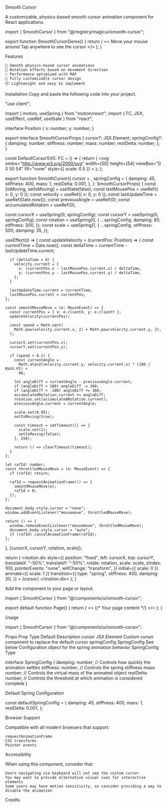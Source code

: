Smooth Cursor

A customizable, physics-based smooth cursor animation component for React applications.

import { SmoothCursor } from "@/registry/magicui/smooth-cursor";
 
export function SmoothCursorDemo() {
  return (
    <>
      <span className="hidden md:block">Move your mouse around</span>
      <span className="block md:hidden">Tap anywhere to see the cursor</span>
      <SmoothCursor />
    </>
  );
}

Features

    🎯 Smooth physics-based cursor animations
    🔄 Rotation effects based on movement direction
    ⚡ Performance optimized with RAF
    🎨 Fully customizable cursor design
    📦 Lightweight and easy to implement

Installation
Copy and paste the following code into your project.

"use client";
 
import { motion, useSpring } from "motion/react";
import { FC, JSX, useEffect, useRef, useState } from "react";
 
interface Position {
  x: number;
  y: number;
}
 
export interface SmoothCursorProps {
  cursor?: JSX.Element;
  springConfig?: {
    damping: number;
    stiffness: number;
    mass: number;
    restDelta: number;
  };
}
 
const DefaultCursorSVG: FC = () => {
  return (
    <svg
      xmlns="http://www.w3.org/2000/svg"
      width={50}
      height={54}
      viewBox="0 0 50 54"
      fill="none"
      style={{ scale: 0.5 }}
    >
      <g filter="url(#filter0_d_91_7928)">
        <path
          d="M42.6817 41.1495L27.5103 6.79925C26.7269 5.02557 24.2082 5.02558 23.3927 6.79925L7.59814 41.1495C6.75833 42.9759 8.52712 44.8902 10.4125 44.1954L24.3757 39.0496C24.8829 38.8627 25.4385 38.8627 25.9422 39.0496L39.8121 44.1954C41.6849 44.8902 43.4884 42.9759 42.6817 41.1495Z"
          fill="black"
        />
        <path
          d="M43.7146 40.6933L28.5431 6.34306C27.3556 3.65428 23.5772 3.69516 22.3668 6.32755L6.57226 40.6778C5.3134 43.4156 7.97238 46.298 10.803 45.2549L24.7662 40.109C25.0221 40.0147 25.2999 40.0156 25.5494 40.1082L39.4193 45.254C42.2261 46.2953 44.9254 43.4347 43.7146 40.6933Z"
          stroke="white"
          strokeWidth={2.25825}
        />
      </g>
      <defs>
        <filter
          id="filter0_d_91_7928"
          x={0.602397}
          y={0.952444}
          width={49.0584}
          height={52.428}
          filterUnits="userSpaceOnUse"
          colorInterpolationFilters="sRGB"
        >
          <feFlood floodOpacity={0} result="BackgroundImageFix" />
          <feColorMatrix
            in="SourceAlpha"
            type="matrix"
            values="0 0 0 0 0 0 0 0 0 0 0 0 0 0 0 0 0 0 127 0"
            result="hardAlpha"
          />
          <feOffset dy={2.25825} />
          <feGaussianBlur stdDeviation={2.25825} />
          <feComposite in2="hardAlpha" operator="out" />
          <feColorMatrix
            type="matrix"
            values="0 0 0 0 0 0 0 0 0 0 0 0 0 0 0 0 0 0 0.08 0"
          />
          <feBlend
            mode="normal"
            in2="BackgroundImageFix"
            result="effect1_dropShadow_91_7928"
          />
          <feBlend
            mode="normal"
            in="SourceGraphic"
            in2="effect1_dropShadow_91_7928"
            result="shape"
          />
        </filter>
      </defs>
    </svg>
  );
};
 
export function SmoothCursor({
  cursor = <DefaultCursorSVG />,
  springConfig = {
    damping: 45,
    stiffness: 400,
    mass: 1,
    restDelta: 0.001,
  },
}: SmoothCursorProps) {
  const [isMoving, setIsMoving] = useState(false);
  const lastMousePos = useRef<Position>({ x: 0, y: 0 });
  const velocity = useRef<Position>({ x: 0, y: 0 });
  const lastUpdateTime = useRef(Date.now());
  const previousAngle = useRef(0);
  const accumulatedRotation = useRef(0);
 
  const cursorX = useSpring(0, springConfig);
  const cursorY = useSpring(0, springConfig);
  const rotation = useSpring(0, {
    ...springConfig,
    damping: 60,
    stiffness: 300,
  });
  const scale = useSpring(1, {
    ...springConfig,
    stiffness: 500,
    damping: 35,
  });
 
  useEffect(() => {
    const updateVelocity = (currentPos: Position) => {
      const currentTime = Date.now();
      const deltaTime = currentTime - lastUpdateTime.current;
 
      if (deltaTime > 0) {
        velocity.current = {
          x: (currentPos.x - lastMousePos.current.x) / deltaTime,
          y: (currentPos.y - lastMousePos.current.y) / deltaTime,
        };
      }
 
      lastUpdateTime.current = currentTime;
      lastMousePos.current = currentPos;
    };
 
    const smoothMouseMove = (e: MouseEvent) => {
      const currentPos = { x: e.clientX, y: e.clientY };
      updateVelocity(currentPos);
 
      const speed = Math.sqrt(
        Math.pow(velocity.current.x, 2) + Math.pow(velocity.current.y, 2),
      );
 
      cursorX.set(currentPos.x);
      cursorY.set(currentPos.y);
 
      if (speed > 0.1) {
        const currentAngle =
          Math.atan2(velocity.current.y, velocity.current.x) * (180 / Math.PI) +
          90;
 
        let angleDiff = currentAngle - previousAngle.current;
        if (angleDiff > 180) angleDiff -= 360;
        if (angleDiff < -180) angleDiff += 360;
        accumulatedRotation.current += angleDiff;
        rotation.set(accumulatedRotation.current);
        previousAngle.current = currentAngle;
 
        scale.set(0.95);
        setIsMoving(true);
 
        const timeout = setTimeout(() => {
          scale.set(1);
          setIsMoving(false);
        }, 150);
 
        return () => clearTimeout(timeout);
      }
    };
 
    let rafId: number;
    const throttledMouseMove = (e: MouseEvent) => {
      if (rafId) return;
 
      rafId = requestAnimationFrame(() => {
        smoothMouseMove(e);
        rafId = 0;
      });
    };
 
    document.body.style.cursor = "none";
    window.addEventListener("mousemove", throttledMouseMove);
 
    return () => {
      window.removeEventListener("mousemove", throttledMouseMove);
      document.body.style.cursor = "auto";
      if (rafId) cancelAnimationFrame(rafId);
    };
  }, [cursorX, cursorY, rotation, scale]);
 
  return (
    <motion.div
      style={{
        position: "fixed",
        left: cursorX,
        top: cursorY,
        translateX: "-50%",
        translateY: "-50%",
        rotate: rotation,
        scale: scale,
        zIndex: 100,
        pointerEvents: "none",
        willChange: "transform",
      }}
      initial={{ scale: 0 }}
      animate={{ scale: 1 }}
      transition={{
        type: "spring",
        stiffness: 400,
        damping: 30,
      }}
    >
      {cursor}
    </motion.div>
  );
}

Add the component to your page or layout.

import { SmoothCursor } from "@/components/ui/smooth-cursor";
 
export default function Page() {
  return (
    <>
      <SmoothCursor />
      {/* Your page content */}
    </>
  );
}

Usage

import { SmoothCursor } from "@/components/ui/smooth-cursor";

<SmoothCursor />

Props
Prop	Type	Default	Description
cursor	JSX.Element	<DefaultCursorSVG />	Custom cursor component to replace the default cursor
springConfig	SpringConfig	See below	Configuration object for the spring animation behavior
SpringConfig Type

interface SpringConfig {
  damping: number; // Controls how quickly the animation settles
  stiffness: number; // Controls the spring stiffness
  mass: number; // Controls the virtual mass of the animated object
  restDelta: number; // Controls the threshold at which animation is considered complete
}

Default Spring Configuration

const defaultSpringConfig = {
  damping: 45,
  stiffness: 400,
  mass: 1,
  restDelta: 0.001,
};

Browser Support

Compatible with all modern browsers that support:

    requestAnimationFrame
    CSS transforms
    Pointer events

Accessibility

When using this component, consider that:

    Users navigating via keyboard will not see the custom cursor
    You may want to provide alternative visual cues for interactive elements
    Some users may have motion sensitivity, so consider providing a way to disable the animation

Credits